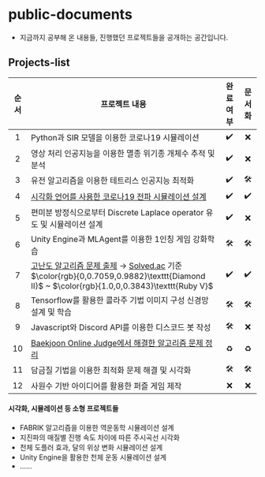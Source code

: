# public-documents
* 지금까지 공부해 온 내용들, 진행했던 프로젝트들을 공개하는 공간입니다.

## Projects-list
|순서|프로젝트 내용|완료 여부|문서화|
|:---:|---|:---:|:---:|
|1|Python과 SIR 모델을 이용한 코로나19 시뮬레이션|✔️|❌|
|2|영상 처리 인공지능을 이용한 멸종 위기종 개체수 추적 및 분석|✔️|❌|
|3|유전 알고리즘을 이용한 테트리스 인공지능 최적화|✔️|🛠️|
|4|[시각화 언어를 사용한 코로나19 전파 시뮬레이션 설계](src/covid-simulation/project.md)|✔️|✔️|
|5|편미분 방정식으로부터 Discrete Laplace operator 유도 및 시뮬레이션 설계|✔️|❌|
|6|Unity Engine과 MLAgent를 이용한 1인칭 게임 강화학습|🛠️|🛠️|
|7|[고난도 알고리즘 문제 출제](https://github.com/r1aalstjd/algorithm-problems) → [Solved.ac](https://solved.ac/) 기준 $\color{rgb}{0,0.7059,0.9882}\texttt{Diamond II}$ ~ $\color{rgb}{1.0,0,0.3843}\texttt{Ruby V}$|✔️|✔️|
|8|Tensorflow를 활용한 콜라주 기법 이미지 구성 신경망 설계 및 학습|🛠️|🛠️|
|9|Javascript와 Discord API를 이용한 디스코드 봇 작성|🛠️|❌|
|10|[Baekjoon Online Judge에서 해결한 알고리즘 문제 정리](https://github.com/r1aalstjd/boj)|♻️|♻️|
|11|담금질 기법을 이용한 최적화 문제 해결 및 시각화|🛠️|🛠️|
|12|사원수 기반 아이디어를 활용한 퍼즐 게임 제작|❌|❌|

#### 시각화, 시뮬레이션 등 소형 프로젝트들
* FABRIK 알고리즘을 이용한 역운동학 시뮬레이션 설계
* 지진파의 매질별 진행 속도 차이에 따른 주시곡선 시각화
* 천체 도플러 효과, 달의 위상 변화 시뮬레이션 설계
* Unity Engine을 활용한 천체 운동 시뮬레이션 설계
* ......
